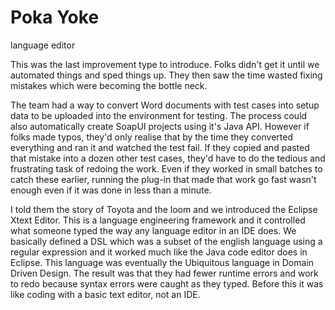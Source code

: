 # Poka Yoke

language editor 

This was the last improvement type to introduce. 
Folks didn't get it until we automated things and sped things up. 
They then saw the time wasted fixing mistakes which were becoming the bottle neck.

The team had a way to convert Word documents with test cases into setup data to be uploaded into the environment for testing.
The process could also automatically create SoapUI projects using it's Java API. 
However if folks made typos, they'd only realise that by the time they converted everything and ran it and watched the test fail. 
If they copied and pasted that mistake into a dozen other test cases, they'd have to do the tedious and frustrating task of redoing the work. 
Even if they worked in small batches to catch these earlier, running the plug-in that made that work go fast wasn't enough even if it was done in less than a minute.

I told them the story of Toyota and the loom and we introduced the Eclipse Xtext Editor. 
This is a language engineering framework and it controlled what someone typed the way any language editor in an IDE does. 
We basically defined a DSL which was a subset of the english language using a regular expression and it worked much like the Java code editor does in Eclipse. 
This language was eventually the Ubiquitous language in Domain Driven Design. 
The result was that they had fewer runtime errors and work to redo because syntax errors were caught as they typed. Before this it was like coding with a basic text editor, not an IDE. 